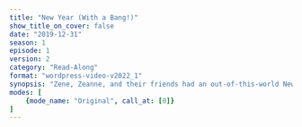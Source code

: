 ```yaml
---
title: "New Year (With a Bang!)"
show_title_on_cover: false
date: "2019-12-31"
season: 1
episode: 1
version: 2
category: "Read-Along"
format: "wordpress-video-v2022_1"
synopsis: "Zene, Zeanne, and their friends had an out-of-this-world New Year's Eve Party! But when the rocket failed to launch after the countdown, Zene and Zeanne remind Dani that failures are a good thing after all, as long as one does not give up."
modes: [
    {mode_name: "Original", call_at: [0]}
]
---
```

